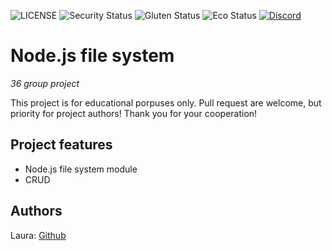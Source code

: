 ![LICENSE](https://img.shields.io/badge/license-MIT-blue.svg?style=flat-square)
![Security Status](https://img.shields.io/security-headers?label=Security&url=https%3A%2F%2Fgithub.com&style=flat-square)
![Gluten Status](https://img.shields.io/badge/Gluten-Free-green.svg)
![Eco Status](https://img.shields.io/badge/ECO-Friendly-green.svg)
[![Discord](https://discord.com/api/guilds/571393319201144843/widget.png)](https://discord.gg/dRwW4rw)

# Node.js file system

_36 group project_

This project is for educational porpuses only. Pull request are welcome, but priority for project authors! Thank you for your cooperation!

## Project features

-   Node.js file system module
-   CRUD

## Authors

Laura: [Github](https://github.com/Laurazaka)
